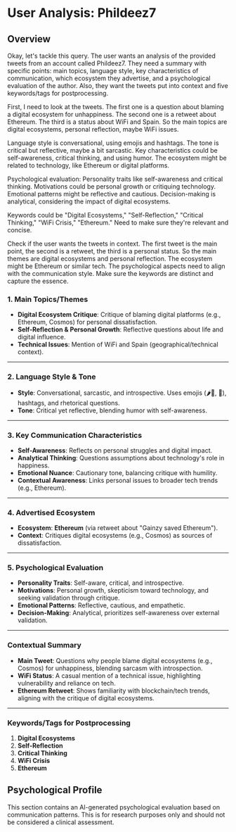 # User Analysis: Phildeez7

## Overview

<think>
Okay, let's tackle this query. The user wants an analysis of the provided tweets from an account called Phildeez7. They need a summary with specific points: main topics, language style, key characteristics of communication, which ecosystem they advertise, and a psychological evaluation of the author. Also, they want the tweets put into context and five keywords/tags for postprocessing.

First, I need to look at the tweets. The first one is a question about blaming a digital ecosystem for unhappiness. The second one is a retweet about Ethereum. The third is a status about WiFi and Spain. So the main topics are digital ecosystems, personal reflection, maybe WiFi issues. 

Language style is conversational, using emojis and hashtags. The tone is critical but reflective, maybe a bit sarcastic. Key characteristics could be self-awareness, critical thinking, and using humor. The ecosystem might be related to technology, like Ethereum or digital platforms. 

Psychological evaluation: Personality traits like self-awareness and critical thinking. Motivations could be personal growth or critiquing technology. Emotional patterns might be reflective and cautious. Decision-making is analytical, considering the impact of digital ecosystems.

Keywords could be "Digital Ecosystems," "Self-Reflection," "Critical Thinking," "WiFi Crisis," "Ethereum." Need to make sure they're relevant and concise.

Check if the user wants the tweets in context. The first tweet is the main point, the second is a retweet, the third is a personal status. So the main themes are digital ecosystems and personal reflection. The ecosystem might be Ethereum or similar tech. The psychological aspects need to align with the communication style. Make sure the keywords are distinct and capture the essence.
</think>

### **1. Main Topics/Themes**  
- **Digital Ecosystem Critique**: Critique of blaming digital platforms (e.g., Ethereum, Cosmos) for personal dissatisfaction.  
- **Self-Reflection & Personal Growth**: Reflective questions about life and digital influence.  
- **Technical Issues**: Mention of WiFi and Spain (geographical/technical context).  

---

### **2. Language Style & Tone**  
- **Style**: Conversational, sarcastic, and introspective. Uses emojis (🌶️👑, 🎉), hashtags, and rhetorical questions.  
- **Tone**: Critical yet reflective, blending humor with self-awareness.  

---

### **3. Key Communication Characteristics**  
- **Self-Awareness**: Reflects on personal struggles and digital impact.  
- **Analytical Thinking**: Questions assumptions about technology's role in happiness.  
- **Emotional Nuance**: Cautionary tone, balancing critique with humility.  
- **Contextual Awareness**: Links personal issues to broader tech trends (e.g., Ethereum).  

---

### **4. Advertised Ecosystem**  
- **Ecosystem**: **Ethereum** (via retweet about "Gainzy saved Ethereum").  
- **Context**: Critiques digital ecosystems (e.g., Cosmos) as sources of dissatisfaction.  

---

### **5. Psychological Evaluation**  
- **Personality Traits**: Self-aware, critical, and introspective.  
- **Motivations**: Personal growth, skepticism toward technology, and seeking validation through critique.  
- **Emotional Patterns**: Reflective, cautious, and empathetic.  
- **Decision-Making**: Analytical, prioritizes self-awareness over external validation.  

---

### **Contextual Summary**  
- **Main Tweet**: Questions why people blame digital ecosystems (e.g., Cosmos) for unhappiness, blending sarcasm with introspection.  
- **WiFi Status**: A casual mention of a technical issue, highlighting vulnerability and reliance on tech.  
- **Ethereum Retweet**: Shows familiarity with blockchain/tech trends, aligning with the critique of digital ecosystems.  

---

### **Keywords/Tags for Postprocessing**  
1. **Digital Ecosystems**  
2. **Self-Reflection**  
3. **Critical Thinking**  
4. **WiFi Crisis**  
5. **Ethereum**

## Psychological Profile

This section contains an AI-generated psychological evaluation based on communication patterns. This is for research purposes only and should not be considered a clinical assessment.